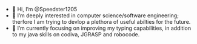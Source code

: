 - 👋 Hi, I’m @Speedster1205
- 👀 I’m deeply interested in computer science/software engineering; therfore I am trying to devlop a plethora of useful abilties for the future.
- 🌱 I’m currently focusing on improving my typing capabilities, in addition to my java skills on codiva, JGRASP and robocode.
